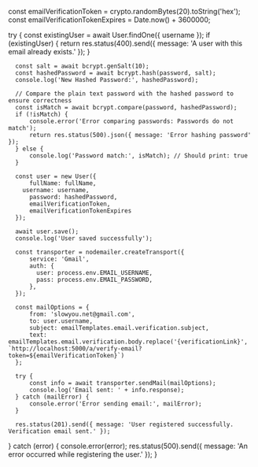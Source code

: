 const emailVerificationToken = crypto.randomBytes(20).toString('hex');
  const emailVerificationTokenExpires = Date.now() + 3600000;

  try {
      const existingUser = await User.findOne({ username });
      if (existingUser) {
          return res.status(400).send({ message: 'A user with this email already exists.' });
      }

      const salt = await bcrypt.genSalt(10);
      const hashedPassword = await bcrypt.hash(password, salt);
      console.log('New Hashed Password:', hashedPassword);

      // Compare the plain text password with the hashed password to ensure correctness
      const isMatch = await bcrypt.compare(password, hashedPassword);
      if (!isMatch) {
          console.error('Error comparing passwords: Passwords do not match');
          return res.status(500).json({ message: 'Error hashing password' });
      } else {
          console.log('Password match:', isMatch); // Should print: true
      }

      const user = new User({
          fullName: fullName,
        username: username,
          password: hashedPassword,
          emailVerificationToken,
          emailVerificationTokenExpires
      });

      await user.save();
      console.log('User saved successfully');

      const transporter = nodemailer.createTransport({
          service: 'Gmail',
          auth: {
            user: process.env.EMAIL_USERNAME,
            pass: process.env.EMAIL_PASSWORD,
          },
      });

      const mailOptions = {
          from: 'slowyou.net@gmail.com',
          to: user.username,
          subject: emailTemplates.email.verification.subject,
          text: emailTemplates.email.verification.body.replace('{verificationLink}', `http://localhost:5000/a/verify-email?token=${emailVerificationToken}`)
      };

      try {
          const info = await transporter.sendMail(mailOptions);
          console.log('Email sent: ' + info.response);
      } catch (mailError) {
          console.error('Error sending email:', mailError);
      }

      res.status(201).send({ message: 'User registered successfully. Verification email sent.' });
  } catch (error) {
      console.error(error);
      res.status(500).send({ message: 'An error occurred while registering the user.' });
  }
